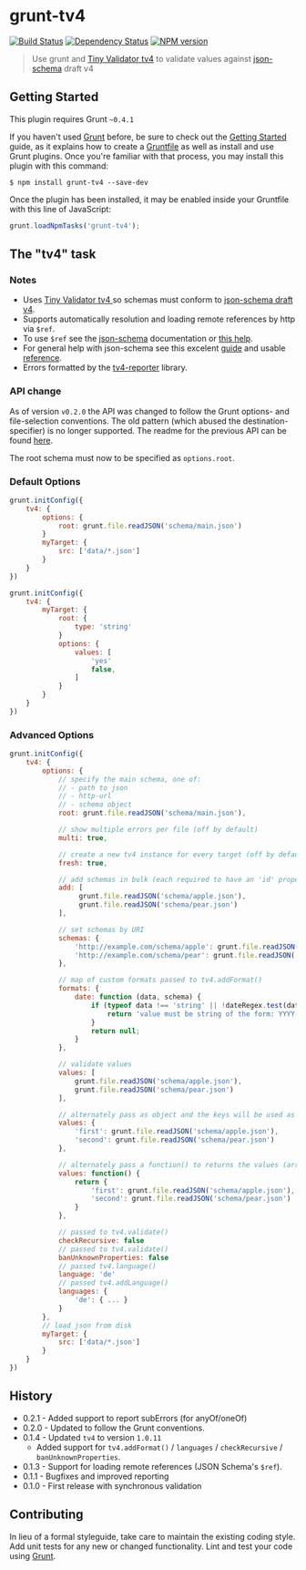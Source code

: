 # grunt-tv4

[![Build Status](https://secure.travis-ci.org/Bartvds/grunt-tv4.png?branch=master)](http://travis-ci.org/Bartvds/grunt-tv4) [![Dependency Status](https://gemnasium.com/Bartvds/grunt-tv4.png)](https://gemnasium.com/Bartvds/grunt-tv4) [![NPM version](https://badge.fury.io/js/grunt-tv4.png)](http://badge.fury.io/js/grunt-tv4)

> Use grunt and [Tiny Validator tv4](https://github.com/geraintluff/tv4) to validate values against [json-schema](http://json-schema.org/) draft v4

## Getting Started

This plugin requires Grunt `~0.4.1`

If you haven't used [Grunt](http://gruntjs.com/) before, be sure to check out the [Getting Started](http://gruntjs.com/getting-started) guide, as it explains how to create a [Gruntfile](http://gruntjs.com/sample-gruntfile) as well as install and use Grunt plugins. Once you're familiar with that process, you may install this plugin with this command:

```shell
$ npm install grunt-tv4 --save-dev
```

Once the plugin has been installed, it may be enabled inside your Gruntfile with this line of JavaScript:

```js
grunt.loadNpmTasks('grunt-tv4');
```

## The "tv4" task

### Notes

* Uses [Tiny Validator tv4 ](https://github.com/geraintluff/tv4) so schemas must conform to [json-schema draft v4](http://json-schema.org/documentation.html).
* Supports automatically resolution and loading remote references by http via `$ref`. 
* To use `$ref` see the [json-schema](http://json-schema.org/) documentation or [this help](http://spacetelescope.github.io/understanding-json-schema/structuring.html). 
* For general help with json-schema see this excelent [guide](http://spacetelescope.github.io/understanding-json-schema/) and usable [reference](http://spacetelescope.github.io/understanding-json-schema/reference/index.html).
* Errors formatted by the [tv4-reporter](https://github.com/Bartvds/tv4-reporter) library.

### API change 

As of version `v0.2.0` the API was changed to follow the Grunt options- and file-selection conventions. The old pattern (which abused the destination-specifier) is no longer supported. The readme for the previous API can be found [here](https://github.com/Bartvds/grunt-tv4/tree/71ef1726945d05efd5daca29f26cbf4ab09c858e).

The root schema must now to be specified as `options.root`.

### Default Options

```js
grunt.initConfig({
	tv4: {
		options: {
		    root: grunt.file.readJSON('schema/main.json')
		}
		myTarget: {
			src: ['data/*.json']
		}
	}
})
```

```js
grunt.initConfig({
	tv4: {
		myTarget: {
		    root: {
				type: 'string'
			}
			options: {
				values: [
					'yes'
					false,
				]
			}
		}
	}
})
````

### Advanced Options

```js
grunt.initConfig({
	tv4: {
		options: {
			// specify the main schema, one of:
            // - path to json
            // - http-url
            // - schema object
			root: grunt.file.readJSON('schema/main.json'),

			// show multiple errors per file (off by default)
			multi: true,

			// create a new tv4 instance for every target (off by default)
			fresh: true,

			// add schemas in bulk (each required to have an 'id' property)
			add: [
				 grunt.file.readJSON('schema/apple.json'),
				 grunt.file.readJSON('schema/pear.json')
			],

			// set schemas by URI
			schemas: {
				'http://example.com/schema/apple': grunt.file.readJSON('schema/apple.json'),
				'http://example.com/schema/pear': grunt.file.readJSON('schema/pear.json')
			},

			// map of custom formats passed to tv4.addFormat()
			formats: {
				date: function (data, schema) {
					if (typeof data !== 'string' || !dateRegex.test(data)) {
						return 'value must be string of the form: YYYY-MM-DD';
					}
					return null;
				}
			},

			// validate values
			values: [
				grunt.file.readJSON('schema/apple.json'),
				grunt.file.readJSON('schema/pear.json')
			],

			// alternately pass as object and the keys will be used as labels in the reports
			values: {
				'first': grunt.file.readJSON('schema/apple.json'),
				'second': grunt.file.readJSON('schema/pear.json')
			},

			// alternately pass a function() to returns the values (array or object)
			values: function() {
				return {
					'first': grunt.file.readJSON('schema/apple.json'),
					'second': grunt.file.readJSON('schema/pear.json')
				}
			},

			// passed to tv4.validate()
			checkRecursive: false
			// passed to tv4.validate()
			banUnknownProperties: false
			// passed tv4.language()
			language: 'de'
			// passed tv4.addLanguage()
			languages: {
				'de': { ... }
			}
		},
		// load json from disk
		myTarget: {
			src: ['data/*.json']
		}
	}
})
```

## History

* 0.2.1 - Added support to report subErrors (for anyOf/oneOf)
* 0.2.0 - Updated to follow the Grunt conventions.
* 0.1.4 - Updated `tv4` to version `1.0.11` 
  * Added support for `tv4.addFormat()` / `languages` / `checkRecursive` / `banUnknownProperties`.
* 0.1.3 - Support for loading remote references (JSON Schema's `$ref`).
* 0.1.1 - Bugfixes and improved reporting
* 0.1.0 - First release with synchronous validation


## Contributing
In lieu of a formal styleguide, take care to maintain the existing coding style. Add unit tests for any new or changed functionality. Lint and test your code using [Grunt](http://gruntjs.com/).
